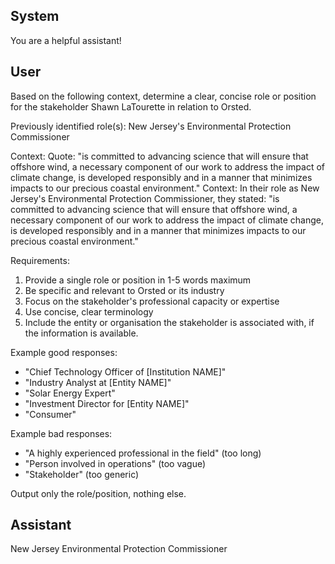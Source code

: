 ## System

You are a helpful assistant!

## User


Based on the following context, determine a clear, concise role or position for the stakeholder Shawn LaTourette in relation to Orsted.

Previously identified role(s): New Jersey's Environmental Protection Commissioner

Context:
Quote: "is committed to advancing science that will ensure that offshore wind, a necessary component of our work to address the impact of climate change, is developed responsibly and in a manner that minimizes impacts to our precious coastal environment."
Context: In their role as New Jersey's Environmental Protection Commissioner, they stated: "is committed to advancing science that will ensure that offshore wind, a necessary component of our work to address the impact of climate change, is developed responsibly and in a manner that minimizes impacts to our precious coastal environment."

Requirements:
1. Provide a single role or position in 1-5 words maximum
2. Be specific and relevant to Orsted or its industry
3. Focus on the stakeholder's professional capacity or expertise
4. Use concise, clear terminology
5. Include the entity or organisation the stakeholder is associated with, if the information is available.

Example good responses:
- "Chief Technology Officer of [Institution NAME]"
- "Industry Analyst at [Entity NAME]"
- "Solar Energy Expert"
- "Investment Director for [Entity NAME]"
- "Consumer"

Example bad responses:
- "A highly experienced professional in the field" (too long)
- "Person involved in operations" (too vague)
- "Stakeholder" (too generic)

Output only the role/position, nothing else.


## Assistant

New Jersey Environmental Protection Commissioner


